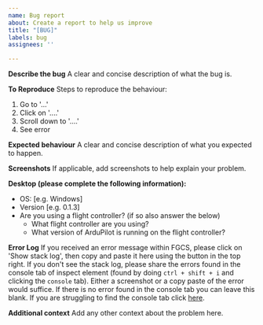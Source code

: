 ```yaml
---
name: Bug report
about: Create a report to help us improve
title: "[BUG]"
labels: bug
assignees: ''

---
```


**Describe the bug**
A clear and concise description of what the bug is.

**To Reproduce**
Steps to reproduce the behaviour:
1. Go to '...'
2. Click on '....'
3. Scroll down to '....'
4. See error

**Expected behaviour**
A clear and concise description of what you expected to happen.

**Screenshots**
If applicable, add screenshots to help explain your problem.

**Desktop (please complete the following information):**
 - OS: [e.g. Windows]
 - Version [e.g. 0.1.3]
 - Are you using a flight controller? (if so also answer the below)
   - What flight controller are you using?
   - What version of ArduPilot is running on the flight controller?

**Error Log**
If you received an error message within FGCS, please click on 'Show stack log', then copy and paste it here using the button in the top right. If you don't see the stack log, please share the errors found in the console tab of inspect element (found by doing `ctrl + shift + i` and clicking the `console` tab). Either a screenshot or a copy paste of the error would suffice. If there is no error found in the console tab you can leave this blank. If you are struggling to find the console tab click [here](../../help/how_to_find_error_console.png).

**Additional context**
Add any other context about the problem here.
